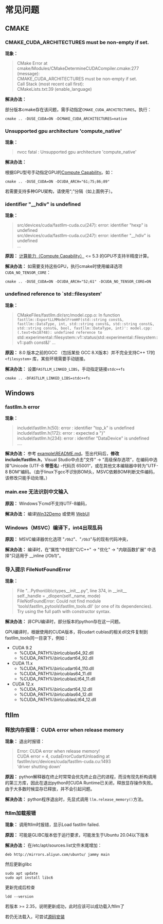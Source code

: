 # 常见问题

## CMAKE

### CMAKE_CUDA_ARCHITECTURES must be non-empty if set.

**现象：**

> CMake Error at cmake/Modules/CMakeDetermineCUDACompiler.cmake:277 (message):  
>   CMAKE_CUDA_ARCHITECTURES must be non-empty if set.  
> Call Stack (most recent call first):  
>   CMakeLists.txt:39 (enable_language)

**解决办法：**

部分版本cmake存在该问题，需手动指定`CMAKE_CUDA_ARCHITECTURES`。执行：

```shell
cmake .. -DUSE_CUDA=ON -DCMAKE_CUDA_ARCHITECTURES=native
```

### Unsupported gpu architecture 'compute_native'

**现象：**

> nvcc fatal : Unsupported gpu architecture 'compute_native'

**解决办法：**

根据GPU型号手动指定GPU的[Compute Capability](https://developer.nvidia.com/cuda-gpus)。如：

```shell
cmake .. -DUSE_CUDA=ON -DCUDA_ARCH="61;75;86;89"
```

若需要支持多种GPU架构，请使用“;”分隔（如上面例子）。

### identifier "\__hdiv" is undefined

**现象：**

> src/devices/cuda/fastllm-cuda.cu(247): error: identifier "hexp" is undefined  
> src/devices/cuda/fastllm-cuda.cu(247): error: identifier "\__hdiv" is undefined  
> ...

**原因：** [计算能力（Compute Capability）](https://developer.nvidia.com/cuda-gpus) <= 5.3 的GPU不支持半精度计算。

**解决办法：** 如需要支持这些GPU，执行cmake时使用编译选项`CUDA_NO_TENSOR_CORE`：

```shell
cmake .. -DUSE_CUDA=ON -DCUDA_ARCH="52;61" -DCUDA_NO_TENSOR_CORE=ON
```

### undefined reference to `std::filesystem'

**现象：** 

> CMakeFiles/fastllm.dir/src/model.cpp.o: In function `fastllm::ExportLLMModelFromHF(std::string const&, fastllm::DataType, int, std::string const&, std::string const&, std::string const&, bool, fastllm::DataType, int)':
> model.cpp:(.text+0x10748): undefined reference to `std::experimental::filesystem::v1::status(std::experimental::filesystem::v1::path const&)'
> ...

**原因：** 8.0 版本之前的GCC （包括某些 GCC 8.X版本）并不完全支持C++ 17的 `<filesystem>` 库，某些环境需要手动链接。

**解决办法：** 设置`FASTLLM_LINKED_LIBS`，手动指定链接`stdc++fs`

```shell
cmake .. -DFASTLLM_LINKED_LIBS=stdc++fs
```

## Windows

### fastllm.h error

**现象：**

> include\fastllm.h(50): error : identifier "top_k" is undefined  
> include\fastllm.h(172): error : expected a "}"  
> include\fastllm.h(234): error : identifier "DataDevice" is undefined  
> ....

**解决办法：** 参考 [example\README.md](/example/README.md)。签出代码后，**修改 include/fastllm.h**，Visual Studio中点击”文件“ -> "高级保存选项"，在编码中选择”Unicode (UTF-8 **带签名**) -代码页 65001“，或在其他文本编辑器中转为”UTF-8 BOM“编码。（由于linux下gcc不识别BOM头，MSVC依赖BOM判断文件编码，该修改只能手动处理。）

### main.exe 无法识别中文输入

**原因：** Windows下cmd不支持UTF-8编码，

**解决办法：** 编译[Win32Demo](/example/README.md#win32demo-windows平台) 或使用 [WebUI](/example/README.md#web-ui)

### Windows（MSVC）编译下，int4出现乱码

**原因：** MSVC编译器优化选项 "`/Ob2`"、"`/Ob3`"与的现有代码冲突，

**解决办法：** 编译时，在”属性“中找到"C/C++" -> "优化" -> "内联函数扩展" 中选择“只适用于 \__inline (/Ob1)”。

### 导入提示 FileNotFoundError

**现象：**

> File "...Python\lib\ctypes\_\_init\_\_.py", line 374, in \_\_init\_\_  
>     self._handle = _dlopen(self._name, mode)  
> FileNotFoundError: Could not find module 'tools\fastllm_pytools\fastllm_tools.dll' (or one of its dependencies). Try using the full path with constructor syntax.

**解决办法：** 非CPU编译时，部分版本的python存在这一问题。

GPU编译时，根据使用的CUDA版本，将cudart cublas的相关dll文件复制到fastllm_tools同一目录下，例如：

* CUDA 9.2
  * %CUDA_PATH%\bin\cublas64_92.dll
  * %CUDA_PATH%\bin\cudart64_92.dll
* CUDA 11.x 
  * %CUDA_PATH%\bin\cudart64_110.dll
  * %CUDA_PATH%\bin\cublas64_11.dll
  * %CUDA_PATH%\bin\cublasLt64_11.dll
* CUDA 12.x 
  * %CUDA_PATH%\bin\cudart64_12.dll
  * %CUDA_PATH%\bin\cublas64_12.dll
  * %CUDA_PATH%\bin\cublasLt64_12.dll

## ftllm

### 释放内存报错： CUDA error when release memory

**现象：**
退出时报错：
> Error: CUDA error when release memory!  
> CUDA error = 4, cudaErrorCudartUnloading at fastllm/src/devices/cuda/fastllm-cuda.cu:1493  
> 'driver shutting down'

**原因：** python解释器在终止时常常会优先终止自己的进程，而没有现先析构调用的第三方库，因此在退出python时CUDA Runtime已关闭，释放显存操作失败。由于大多数时候显存已释放，并不会引起问题。

**解决办法：** python程序退出时，先显式调用 `llm.release_memory()`方法。

### ftllm加载报错

**现象：**
调用ftllm时报错，显示Load fastllm failed.

**原因：** 
可能是GLIBC版本低于运行要求，可能发生于Ubuntu 20.04以下版本

**解决办法：** 
在/etc/apt/sources.list文件末尾增加：
```
deb http://mirrors.aliyun.com/ubuntu/ jammy main
```

然后更新glibc
```
sudo apt update
sudo apt install libc6
```

更新完成后检查
```
ldd --version
```
若版本 >= 2.35，说明更新成功，此时应该可以成功载入ftllm了

若仍无法载入，可尝试[源码安装](../README.md#快速开始)